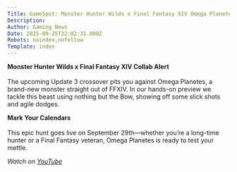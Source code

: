 ```yaml
---
Title: GameSpot: Monster Hunter Wilds x Final Fantasy XIV Omega Planetes Gameplay
Description: 
Author: Gaming News
Date: 2025-09-25T22:02:31.000Z
Robots: noindex,nofollow
Template: index
---
```

<p><strong>Monster Hunter Wilds x Final Fantasy XIV Collab Alert</strong><br><br>
The upcoming Update 3 crossover pits you against Omega Planetes, a brand-new monster straight out of FFXIV. In our hands-on preview we tackle this beast using nothing but the Bow, showing off some slick shots and agile dodges.</p>

<p><strong>Mark Your Calendars</strong><br><br>
This epic hunt goes live on September 29th—whether you’re a long-time hunter or a Final Fantasy veteran, Omega Planetes is ready to test your mettle.</p>

<p><em>Watch on <a href="https://www.youtube.com/watch?v=JA43LZZsHlk" rel="noopener noreferrer">YouTube</a></em></p>

